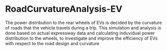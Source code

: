 # RoadCurvatureAnalysis-EV
The power distribution to the rear wheels of EVs is decided by the curvature of roads that the vehicle travels during a trip. This simulation and analysis is done based on actual expressway data and calculating induvidual power distribution to the wheels, to investigate and improve the efficiency of EVs with respect to the road design and curvature
